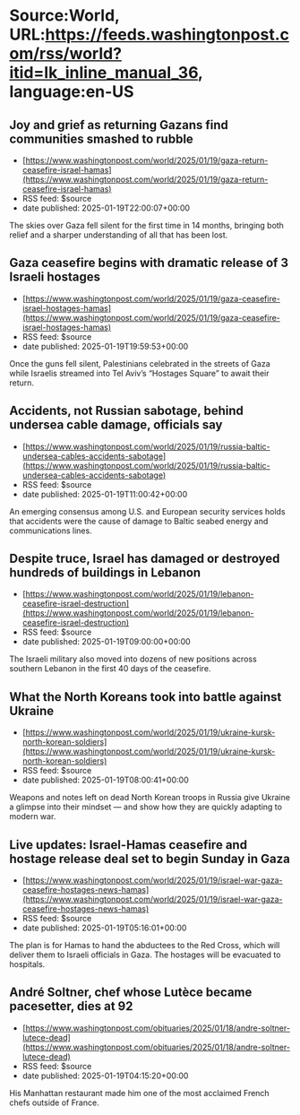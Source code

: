 # Source:World, URL:https://feeds.washingtonpost.com/rss/world?itid=lk_inline_manual_36, language:en-US

## Joy and grief as returning Gazans find communities smashed to rubble
 - [https://www.washingtonpost.com/world/2025/01/19/gaza-return-ceasefire-israel-hamas](https://www.washingtonpost.com/world/2025/01/19/gaza-return-ceasefire-israel-hamas)
 - RSS feed: $source
 - date published: 2025-01-19T22:00:07+00:00

The skies over Gaza fell silent for the first time in 14 months, bringing both relief and a sharper understanding of all that has been lost.

## Gaza ceasefire begins with dramatic release of 3 Israeli hostages
 - [https://www.washingtonpost.com/world/2025/01/19/gaza-ceasefire-israel-hostages-hamas](https://www.washingtonpost.com/world/2025/01/19/gaza-ceasefire-israel-hostages-hamas)
 - RSS feed: $source
 - date published: 2025-01-19T19:59:53+00:00

Once the guns fell silent, Palestinians celebrated in the streets of Gaza while Israelis streamed into Tel Aviv’s “Hostages Square” to await their return.

## Accidents, not Russian sabotage, behind undersea cable damage, officials say
 - [https://www.washingtonpost.com/world/2025/01/19/russia-baltic-undersea-cables-accidents-sabotage](https://www.washingtonpost.com/world/2025/01/19/russia-baltic-undersea-cables-accidents-sabotage)
 - RSS feed: $source
 - date published: 2025-01-19T11:00:42+00:00

An emerging consensus among U.S. and European security services holds that accidents were the cause of damage to Baltic seabed energy and communications lines.

## Despite truce, Israel has damaged or destroyed hundreds of buildings in Lebanon
 - [https://www.washingtonpost.com/world/2025/01/19/lebanon-ceasefire-israel-destruction](https://www.washingtonpost.com/world/2025/01/19/lebanon-ceasefire-israel-destruction)
 - RSS feed: $source
 - date published: 2025-01-19T09:00:00+00:00

The Israeli military also moved into dozens of new positions across southern Lebanon in the first 40 days of the ceasefire.

## What the North Koreans took into battle against Ukraine
 - [https://www.washingtonpost.com/world/2025/01/19/ukraine-kursk-north-korean-soldiers](https://www.washingtonpost.com/world/2025/01/19/ukraine-kursk-north-korean-soldiers)
 - RSS feed: $source
 - date published: 2025-01-19T08:00:41+00:00

Weapons and notes left on dead North Korean troops in Russia give Ukraine a glimpse into their mindset — and show how they are quickly adapting to modern war.

## Live updates: Israel-Hamas ceasefire and hostage release deal set to begin Sunday in Gaza
 - [https://www.washingtonpost.com/world/2025/01/19/israel-war-gaza-ceasefire-hostages-news-hamas](https://www.washingtonpost.com/world/2025/01/19/israel-war-gaza-ceasefire-hostages-news-hamas)
 - RSS feed: $source
 - date published: 2025-01-19T05:16:01+00:00

The plan is for Hamas to hand the abductees to the Red Cross, which will deliver them to Israeli officials in Gaza. The hostages will be evacuated to hospitals.

## André Soltner, chef whose Lutèce became pacesetter, dies at 92
 - [https://www.washingtonpost.com/obituaries/2025/01/18/andre-soltner-lutece-dead](https://www.washingtonpost.com/obituaries/2025/01/18/andre-soltner-lutece-dead)
 - RSS feed: $source
 - date published: 2025-01-19T04:15:20+00:00

His Manhattan restaurant made him one of the most acclaimed French chefs outside of France.

